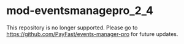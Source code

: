 # mod-eventsmanagepro_2_4

This repository is no longer supported. Please go to https://github.com/PayFast/events-manager-pro for future updates.
